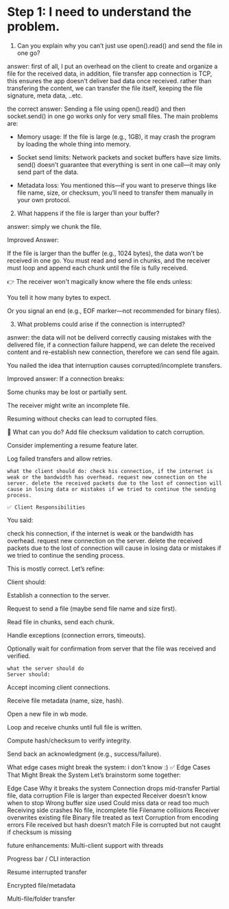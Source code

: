 # Step 1: I need to understand the problem.

1. Can you explain why you can’t just use open().read() and send the file in one go?

answer: first of all, I put an overhead on the client to create and organize a file for the received data, in addition, file transfer
app connection is TCP, this ensures the app doesn't deliver bad data once received. rather than transfering the content, we can transfer the file itself, keeping the file signature, meta data, ..etc.

the correct answer: 
Sending a file using open().read() and then socket.send() in one go works only for very small files. The main problems are:

- Memory usage: If the file is large (e.g., 1GB), it may crash the program by loading the whole thing into memory.

- Socket send limits: Network packets and socket buffers have size limits. send() doesn’t guarantee that everything is sent in one call—it may only send part of the data.

- Metadata loss: You mentioned this—if you want to preserve things like file name, size, or checksum, you’ll need to transfer them manually in your own protocol.



2. What happens if the file is larger than your buffer?

answer: simply we chunk the file.

Improved Answer:

If the file is larger than the buffer (e.g., 1024 bytes), the data won’t be received in one go. You must read and send in chunks, and the receiver must loop and append each chunk until the file is fully received.

👉 The receiver won't magically know where the file ends unless:

You tell it how many bytes to expect.

Or you signal an end (e.g., EOF marker—not recommended for binary files).

3. What problems could arise if the connection is interrupted?

asnwer: the data will not be deliverd correctly causing mistakes with the delivered file, if a connection failure happend, we can delete the received content and re-establish new connection, therefore we can send file again.

You nailed the idea that interruption causes corrupted/incomplete transfers.

Improved answer:
If a connection breaks:

Some chunks may be lost or partially sent.

The receiver might write an incomplete file.

Resuming without checks can lead to corrupted files.

🔁 What can you do?
Add file checksum validation to catch corruption.

Consider implementing a resume feature later.

Log failed transfers and allow retries.



    what the client should do: check his connection, if the internet is weak or the bandwidth has overhead. request new connection on the server. delete the received packets due to the lost of connection will cause in losing data or mistakes if we tried to continue the sending process.

    ✅ Client Responsibilities
You said:

check his connection, if the internet is weak or the bandwidth has overhead. request new connection on the server. delete the received packets due to the lost of connection will cause in losing data or mistakes if we tried to continue the sending process.

This is mostly correct. Let’s refine:

Client should:

Establish a connection to the server.

Request to send a file (maybe send file name and size first).

Read file in chunks, send each chunk.

Handle exceptions (connection errors, timeouts).

Optionally wait for confirmation from server that the file was received and verified.

    what the server should do
    Server should:

Accept incoming client connections.

Receive file metadata (name, size, hash).

Open a new file in wb mode.

Loop and receive chunks until full file is written.

Compute hash/checksum to verify integrity.

Send back an acknowledgment (e.g., success/failure).





What edge cases might break the system: i don't know :)
✅ Edge Cases That Might Break the System
Let’s brainstorm some together:

Edge Case	Why it breaks the system
Connection drops mid-transfer	Partial file, data corruption
File is larger than expected	Receiver doesn’t know when to stop
Wrong buffer size used	Could miss data or read too much
Receiving side crashes	No file, incomplete file
Filename collisions	Receiver overwrites existing file
Binary file treated as text	Corruption from encoding errors
File received but hash doesn’t match	File is corrupted but not caught if checksum is missing





future enhancements:
Multi-client support with threads

Progress bar / CLI interaction

Resume interrupted transfer

Encrypted file/metadata

Multi-file/folder transfer